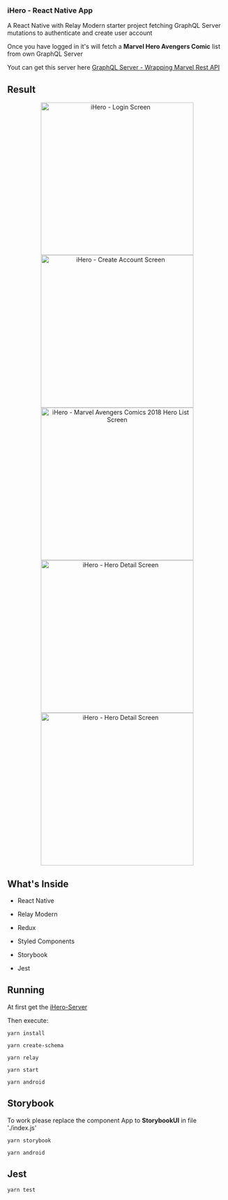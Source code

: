 
### iHero - React Native App

  

A React Native with Relay Modern starter project fetching GraphQL Server mutations to authenticate and create user account

  

Once you have logged in it's will fetch a **Marvel Hero Avengers Comic** list from own GraphQL Server

  

Yout can get this server here <a  href="https://github.com/luisbsl/ihero-server">GraphQL Server - Wrapping Marvel Rest API</a>

  

## Result

  

<p  align="center">
<img  height="350"  src="https://image.ibb.co/kjx5T8/Screenshot_from_2018_05_20_16_53_21.png"  alt="iHero - Login Screen">

  

<img  height="350"  src="https://image.ibb.co/hmieo8/Screenshot_from_2018_05_20_16_52_03.png"  alt="iHero - Create Account Screen">

  

<img  height="350"  src="https://image.ibb.co/kNm1BJ/Screenshot_from_2018_05_17_00_46_19.png"  alt="iHero - Marvel Avengers Comics 2018 Hero List Screen">

  

<img  height="350"  src="https://image.ibb.co/gGi3Qd/Screenshot_from_2018_05_17_00_50_30.png"  alt="iHero - Hero Detail Screen">

  

<img  height="350"  src="https://image.ibb.co/gGi3Qd/Screenshot_from_2018_05_17_00_50_30.png"  alt="iHero - Hero Detail Screen">
 </p>

  
  

## What's Inside

  

- React Native

- Relay Modern

- Redux

- Styled Components

- Storybook

- Jest

  

## Running

  

At first get the <a  href="https://github.com/luisbsl/ihero-server">iHero-Server</a>

Then execute:

    yarn install
    
    yarn create-schema
    
    yarn relay
    
    yarn start
    
    yarn android

  

## Storybook

  

To work please replace the component App to **StorybookUI** in file './index.js'

  

    yarn storybook
    
    yarn android

  

## Jest

  

    yarn test

